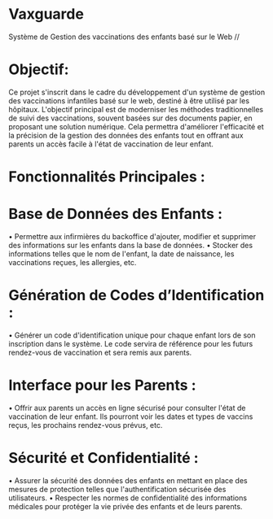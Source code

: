 # Vaxguarde
Système de Gestion des vaccinations des enfants basé sur le Web //

# Objectif:

Ce projet s'inscrit dans le cadre du développement d'un système de gestion des vaccinations infantiles basé sur le web, destiné à être utilisé par les hôpitaux. L'objectif principal est de moderniser les méthodes traditionnelles de suivi des vaccinations, souvent basées sur des documents papier, en proposant une solution numérique. Cela permettra d'améliorer l'efficacité et la précision de la gestion des données des enfants tout en offrant aux parents un accès facile à l'état de vaccination de leur enfant.

# Fonctionnalités Principales :

# Base de Données des Enfants :

•	Permettre aux infirmières du backoffice d'ajouter, modifier et supprimer des informations sur les enfants dans la base de données.
•	Stocker des informations telles que le nom de l'enfant, la date de naissance, les vaccinations reçues, les allergies, etc.

# Génération de Codes d’Identification : 

•	Générer un code d'identification unique pour chaque enfant lors de son inscription dans le système. Le code servira de référence pour les futurs rendez-vous de vaccination et sera remis aux parents.


# Interface pour les Parents :
•	Offrir aux parents un accès en ligne sécurisé pour consulter l'état de vaccination de leur enfant. Ils pourront voir les dates et types de vaccins reçus, les prochains rendez-vous prévus, etc.

# Sécurité et Confidentialité :
•	Assurer la sécurité des données des enfants en mettant en place des mesures de protection telles que l'authentification sécurisée des utilisateurs.
•	Respecter les normes de confidentialité des informations médicales pour protéger la vie privée des enfants et de leurs parents.
